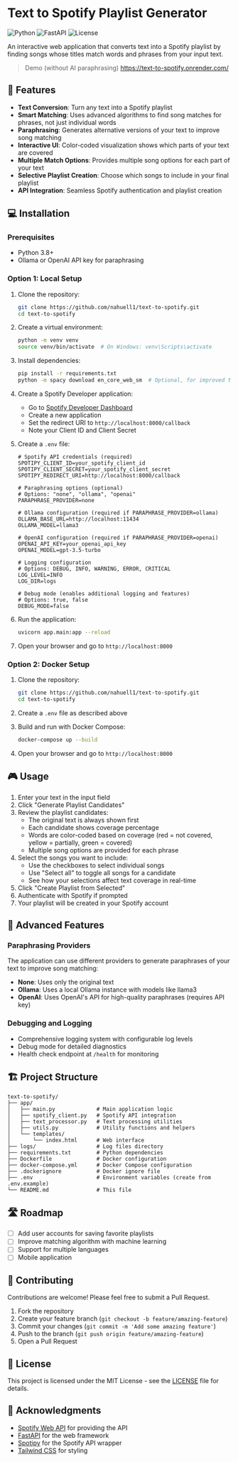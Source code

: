 # Text to Spotify Playlist Generator

![Python](https://img.shields.io/badge/python-3.8+-blue.svg)
![FastAPI](https://img.shields.io/badge/FastAPI-0.104.1-green.svg)
![License](https://img.shields.io/badge/license-MIT-blue.svg)

An interactive web application that converts text into a Spotify playlist by finding songs whose titles match words and phrases from your input text.

> Demo (without AI paraphrasing) https://text-to-spotify.onrender.com/

## 🎵 Features

- **Text Conversion**: Turn any text into a Spotify playlist
- **Smart Matching**: Uses advanced algorithms to find song matches for phrases, not just individual words
- **Paraphrasing**: Generates alternative versions of your text to improve song matching
- **Interactive UI**: Color-coded visualization shows which parts of your text are covered
- **Multiple Match Options**: Provides multiple song options for each part of your text
- **Selective Playlist Creation**: Choose which songs to include in your final playlist
- **API Integration**: Seamless Spotify authentication and playlist creation


## 💻 Installation

### Prerequisites

- Python 3.8+
- Ollama or OpenAI API key for paraphrasing

### Option 1: Local Setup

1. Clone the repository:
   ```bash
   git clone https://github.com/nahuell1/text-to-spotify.git
   cd text-to-spotify
   ```

2. Create a virtual environment:
   ```bash
   python -m venv venv
   source venv/bin/activate  # On Windows: venv\Scripts\activate
   ```

3. Install dependencies:
   ```bash
   pip install -r requirements.txt
   python -m spacy download en_core_web_sm  # Optional, for improved text processing
   ```

4. Create a Spotify Developer application:
   - Go to [Spotify Developer Dashboard](https://developer.spotify.com/dashboard)
   - Create a new application
   - Set the redirect URI to `http://localhost:8000/callback`
   - Note your Client ID and Client Secret

5. Create a `.env` file:
   ```
   # Spotify API credentials (required)
   SPOTIPY_CLIENT_ID=your_spotify_client_id
   SPOTIPY_CLIENT_SECRET=your_spotify_client_secret
   SPOTIPY_REDIRECT_URI=http://localhost:8000/callback

   # Paraphrasing options (optional)
   # Options: "none", "ollama", "openai"
   PARAPHRASE_PROVIDER=none

   # Ollama configuration (required if PARAPHRASE_PROVIDER=ollama)
   OLLAMA_BASE_URL=http://localhost:11434
   OLLAMA_MODEL=llama3

   # OpenAI configuration (required if PARAPHRASE_PROVIDER=openai)
   OPENAI_API_KEY=your_openai_api_key
   OPENAI_MODEL=gpt-3.5-turbo

   # Logging configuration
   # Options: DEBUG, INFO, WARNING, ERROR, CRITICAL
   LOG_LEVEL=INFO
   LOG_DIR=logs

   # Debug mode (enables additional logging and features)
   # Options: true, false
   DEBUG_MODE=false
   ```

6. Run the application:
   ```bash
   uvicorn app.main:app --reload
   ```

7. Open your browser and go to `http://localhost:8000`

### Option 2: Docker Setup

1. Clone the repository:
   ```bash
   git clone https://github.com/nahuell1/text-to-spotify.git
   cd text-to-spotify
   ```

2. Create a `.env` file as described above

3. Build and run with Docker Compose:
   ```bash
   docker-compose up --build
   ```

4. Open your browser and go to `http://localhost:8000`

## 🎮 Usage

1. Enter your text in the input field
2. Click "Generate Playlist Candidates"
3. Review the playlist candidates:
   - The original text is always shown first
   - Each candidate shows coverage percentage
   - Words are color-coded based on coverage (red = not covered, yellow = partially, green = covered)
   - Multiple song options are provided for each phrase
4. Select the songs you want to include:
   - Use the checkboxes to select individual songs
   - Use "Select all" to toggle all songs for a candidate
   - See how your selections affect text coverage in real-time
5. Click "Create Playlist from Selected"
6. Authenticate with Spotify if prompted
7. Your playlist will be created in your Spotify account

## 🔄 Advanced Features

### Paraphrasing Providers

The application can use different providers to generate paraphrases of your text to improve song matching:

- **None**: Uses only the original text
- **Ollama**: Uses a local Ollama instance with models like llama3
- **OpenAI**: Uses OpenAI's API for high-quality paraphrases (requires API key)

### Debugging and Logging

- Comprehensive logging system with configurable log levels
- Debug mode for detailed diagnostics
- Health check endpoint at `/health` for monitoring

## 🏗️ Project Structure

```
text-to-spotify/
├── app/
│   ├── main.py             # Main application logic
│   ├── spotify_client.py   # Spotify API integration
│   ├── text_processor.py   # Text processing utilities
│   ├── utils.py            # Utility functions and helpers
│   └── templates/
│       └── index.html      # Web interface
├── logs/                   # Log files directory
├── requirements.txt        # Python dependencies
├── Dockerfile              # Docker configuration
├── docker-compose.yml      # Docker Compose configuration
├── .dockerignore           # Docker ignore file
├── .env                    # Environment variables (create from .env.example)
└── README.md               # This file
```

## 🛣️ Roadmap

- [ ] Add user accounts for saving favorite playlists
- [ ] Improve matching algorithm with machine learning
- [ ] Support for multiple languages
- [ ] Mobile application

## 🤝 Contributing

Contributions are welcome! Please feel free to submit a Pull Request.

1. Fork the repository
2. Create your feature branch (`git checkout -b feature/amazing-feature`)
3. Commit your changes (`git commit -m 'Add some amazing feature'`)
4. Push to the branch (`git push origin feature/amazing-feature`)
5. Open a Pull Request

## 📜 License

This project is licensed under the MIT License - see the [LICENSE](LICENSE) file for details.

## 🙏 Acknowledgments

- [Spotify Web API](https://developer.spotify.com/documentation/web-api/) for providing the API
- [FastAPI](https://fastapi.tiangolo.com/) for the web framework
- [Spotipy](https://spotipy.readthedocs.io/) for the Spotify API wrapper
- [Tailwind CSS](https://tailwindcss.com/) for styling
